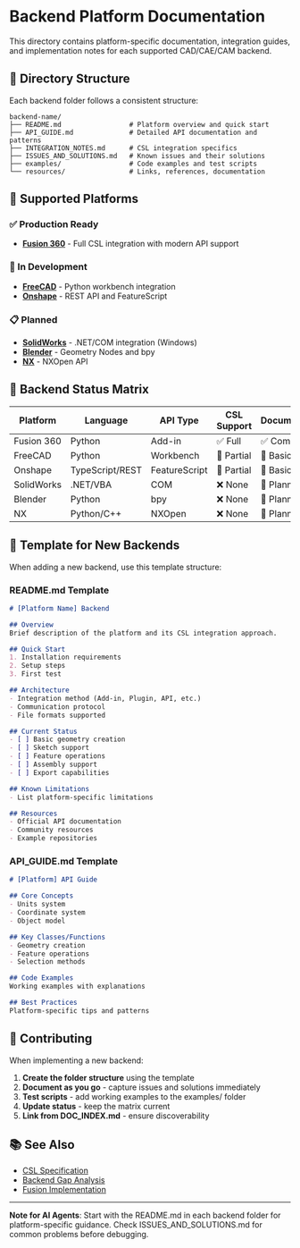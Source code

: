 # Backend Platform Documentation

This directory contains platform-specific documentation, integration guides, and implementation notes for each supported CAD/CAE/CAM backend.

## 📁 Directory Structure

Each backend folder follows a consistent structure:
```
backend-name/
├── README.md                 # Platform overview and quick start
├── API_GUIDE.md              # Detailed API documentation and patterns
├── INTEGRATION_NOTES.md      # CSL integration specifics
├── ISSUES_AND_SOLUTIONS.md   # Known issues and their solutions
├── examples/                 # Code examples and test scripts
└── resources/                # Links, references, documentation
```

## 🎯 Supported Platforms

### ✅ Production Ready
- **[Fusion 360](../fusion/)** - Full CSL integration with modern API support

### 🚧 In Development
- **[FreeCAD](./freecad/)** - Python workbench integration
- **[Onshape](./onshape/)** - REST API and FeatureScript

### 📋 Planned
- **[SolidWorks](./solidworks/)** - .NET/COM integration (Windows)
- **[Blender](./blender/)** - Geometry Nodes and bpy
- **[NX](./nx/)** - NXOpen API

## 🔧 Backend Status Matrix

| Platform | Language | API Type | CSL Support | Documentation | Status |
|----------|----------|----------|-------------|---------------|---------|
| Fusion 360 | Python | Add-in | ✅ Full | ✅ Complete | Production |
| FreeCAD | Python | Workbench | 🚧 Partial | 📝 Basic | Development |
| Onshape | TypeScript/REST | FeatureScript | 🚧 Partial | 📝 Basic | Development |
| SolidWorks | .NET/VBA | COM | ❌ None | 📝 Planning | Planned |
| Blender | Python | bpy | ❌ None | 📝 Planning | Planned |
| NX | Python/C++ | NXOpen | ❌ None | 📝 Planning | Planned |

## 🎨 Template for New Backends

When adding a new backend, use this template structure:

### README.md Template
```markdown
# [Platform Name] Backend

## Overview
Brief description of the platform and its CSL integration approach.

## Quick Start
1. Installation requirements
2. Setup steps
3. First test

## Architecture
- Integration method (Add-in, Plugin, API, etc.)
- Communication protocol
- File formats supported

## Current Status
- [ ] Basic geometry creation
- [ ] Sketch support
- [ ] Feature operations
- [ ] Assembly support
- [ ] Export capabilities

## Known Limitations
- List platform-specific limitations

## Resources
- Official API documentation
- Community resources
- Example repositories
```

### API_GUIDE.md Template
```markdown
# [Platform] API Guide

## Core Concepts
- Units system
- Coordinate system
- Object model

## Key Classes/Functions
- Geometry creation
- Feature operations
- Selection methods

## Code Examples
Working examples with explanations

## Best Practices
Platform-specific tips and patterns
```

## 🔄 Contributing

When implementing a new backend:

1. **Create the folder structure** using the template
2. **Document as you go** - capture issues and solutions immediately
3. **Test scripts** - add working examples to the examples/ folder
4. **Update status** - keep the matrix current
5. **Link from DOC_INDEX.md** - ensure discoverability

## 📚 See Also

- [CSL Specification](../CSL_v1_3/csl_v1_3_spec.md)
- [Backend Gap Analysis](../BACKEND_GAP_ANALYSIS.md)
- [Fusion Implementation](../fusion/FUSION_360_API_GUIDE.md)

---

**Note for AI Agents**: Start with the README.md in each backend folder for platform-specific guidance. Check ISSUES_AND_SOLUTIONS.md for common problems before debugging.
